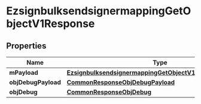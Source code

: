 

# EzsignbulksendsignermappingGetObjectV1Response

## Properties

Name | Type | Description | Notes
------------ | ------------- | ------------- | -------------
**mPayload** | [**EzsignbulksendsignermappingGetObjectV1ResponseMPayload**](EzsignbulksendsignermappingGetObjectV1ResponseMPayload.md) |  | 
**objDebugPayload** | [**CommonResponseObjDebugPayload**](CommonResponseObjDebugPayload.md) |  |  [optional]
**objDebug** | [**CommonResponseObjDebug**](CommonResponseObjDebug.md) |  |  [optional]




